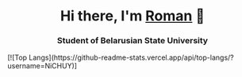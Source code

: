 <h1 align="center">Hi there, I'm <a href="https://github.com/NiCHUY" target="_blank">Roman</a> 👋</h1>
<h3 align="center">Student of Belarusian State University</h3>
[![Top Langs](https://github-readme-stats.vercel.app/api/top-langs/?username=NiCHUY)]
<!--
**NiCHUY/NiCHUY** is a ✨ _special_ ✨ repository because its `README.md` (this file) appears on your GitHub profile.

Here are some ideas to get you started:

- 🔭 I’m currently working on ...
- 🌱 I’m currently learning ...
- 👯 I’m looking to collaborate on ...
- 🤔 I’m looking for help with ...
- 💬 Ask me about ...
- 📫 How to reach me: ...
- 😄 Pronouns: ...
- ⚡ Fun fact: ...
-->
